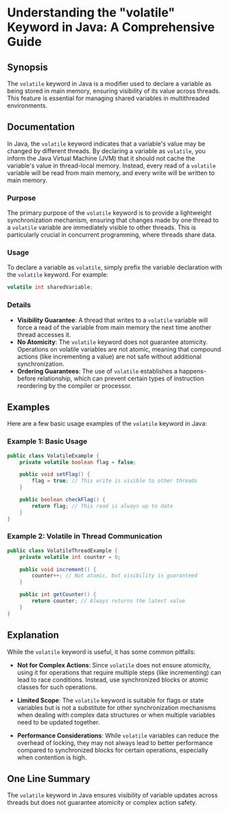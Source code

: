 <!--
Meta Description: # Understanding the "volatile" Keyword in Java: A Comprehensive Guide ## Synopsis The `volatile` keyword in Java is a modifier used to declare a varia...
Meta Keywords: volatile, variable, keyword, not, java
-->

# Understanding the "volatile" Keyword in Java: A Comprehensive Guide

## Synopsis
The `volatile` keyword in Java is a modifier used to declare a variable as being stored in main memory, ensuring visibility of its value across threads. This feature is essential for managing shared variables in multithreaded environments.

## Documentation
In Java, the `volatile` keyword indicates that a variable's value may be changed by different threads. By declaring a variable as `volatile`, you inform the Java Virtual Machine (JVM) that it should not cache the variable's value in thread-local memory. Instead, every read of a `volatile` variable will be read from main memory, and every write will be written to main memory. 

### Purpose
The primary purpose of the `volatile` keyword is to provide a lightweight synchronization mechanism, ensuring that changes made by one thread to a `volatile` variable are immediately visible to other threads. This is particularly crucial in concurrent programming, where threads share data.

### Usage
To declare a variable as `volatile`, simply prefix the variable declaration with the `volatile` keyword. For example:

```java
volatile int sharedVariable;
```

### Details
- **Visibility Guarantee**: A thread that writes to a `volatile` variable will force a read of the variable from main memory the next time another thread accesses it.
- **No Atomicity**: The `volatile` keyword does not guarantee atomicity. Operations on volatile variables are not atomic, meaning that compound actions (like incrementing a value) are not safe without additional synchronization.
- **Ordering Guarantees**: The use of `volatile` establishes a happens-before relationship, which can prevent certain types of instruction reordering by the compiler or processor.

## Examples
Here are a few basic usage examples of the `volatile` keyword in Java:

### Example 1: Basic Usage
```java
public class VolatileExample {
    private volatile boolean flag = false;

    public void setFlag() {
        flag = true; // This write is visible to other threads
    }

    public boolean checkFlag() {
        return flag; // This read is always up to date
    }
}
```

### Example 2: Volatile in Thread Communication
```java
public class VolatileThreadExample {
    private volatile int counter = 0;

    public void increment() {
        counter++; // Not atomic, but visibility is guaranteed
    }

    public int getCounter() {
        return counter; // Always returns the latest value
    }
}
```

## Explanation
While the `volatile` keyword is useful, it has some common pitfalls:

- **Not for Complex Actions**: Since `volatile` does not ensure atomicity, using it for operations that require multiple steps (like incrementing) can lead to race conditions. Instead, use synchronized blocks or atomic classes for such operations.
  
- **Limited Scope**: The `volatile` keyword is suitable for flags or state variables but is not a substitute for other synchronization mechanisms when dealing with complex data structures or when multiple variables need to be updated together.

- **Performance Considerations**: While `volatile` variables can reduce the overhead of locking, they may not always lead to better performance compared to synchronized blocks for certain operations, especially when contention is high.

## One Line Summary
The `volatile` keyword in Java ensures visibility of variable updates across threads but does not guarantee atomicity or complex action safety.